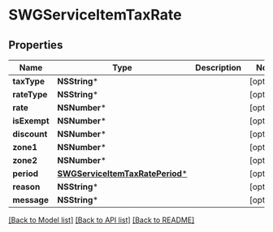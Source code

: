 # SWGServiceItemTaxRate

## Properties
Name | Type | Description | Notes
------------ | ------------- | ------------- | -------------
**taxType** | **NSString*** |  | [optional] 
**rateType** | **NSString*** |  | [optional] 
**rate** | **NSNumber*** |  | [optional] 
**isExempt** | **NSNumber*** |  | [optional] 
**discount** | **NSNumber*** |  | [optional] 
**zone1** | **NSNumber*** |  | [optional] 
**zone2** | **NSNumber*** |  | [optional] 
**period** | [**SWGServiceItemTaxRatePeriod***](SWGServiceItemTaxRatePeriod.md) |  | [optional] 
**reason** | **NSString*** |  | [optional] 
**message** | **NSString*** |  | [optional] 

[[Back to Model list]](../README.md#documentation-for-models) [[Back to API list]](../README.md#documentation-for-api-endpoints) [[Back to README]](../README.md)


